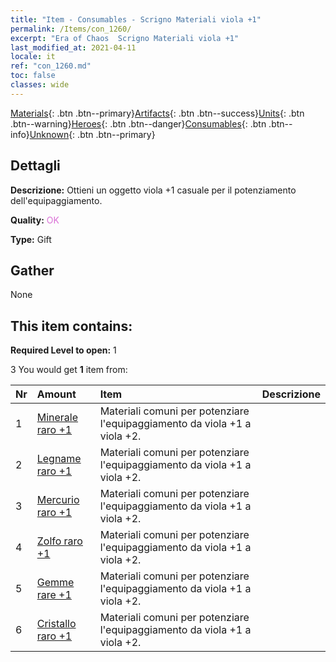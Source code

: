 ```yaml
---
title: "Item - Consumables - Scrigno Materiali viola +1"
permalink: /Items/con_1260/
excerpt: "Era of Chaos  Scrigno Materiali viola +1"
last_modified_at: 2021-04-11
locale: it
ref: "con_1260.md"
toc: false
classes: wide
---
```

 [Materials](/it/Items/){: .btn .btn--primary}[Artifacts](/it/Items/Artifacts/){: .btn .btn--success}[Units](/it/Items/Units/){: .btn .btn--warning}[Heroes](/it/Items/Heroes/){: .btn .btn--danger}[Consumables](/it/Items/Consumables/){: .btn .btn--info}[Unknown](/it/Items/Unknown/){: .btn .btn--primary}

## Dettagli
 **Descrizione:** Ottieni un oggetto viola +1 casuale per il potenziamento dell'equipaggiamento.

 **Quality:** <span style="color: #DA70D6">OK</span>

 **Type:** Gift

## Gather

  None

## This item contains:

 **Required Level to open:** 1

 3 You would get **1** item  from:

  | Nr | Amount |     Item    | Descrizione |
  |:---|:-------|:------------|:-----------:|
  | 1 | [Minerale raro +1](/it/Items/mat_40/) | Materiali comuni per potenziare l'equipaggiamento da viola +1 a viola +2. | 
  | 2 | [Legname raro +1](/it/Items/mat_41/) | Materiali comuni per potenziare l'equipaggiamento da viola +1 a viola +2. | 
  | 3 | [Mercurio raro +1](/it/Items/mat_42/) | Materiali comuni per potenziare l'equipaggiamento da viola +1 a viola +2. | 
  | 4 | [Zolfo raro +1](/it/Items/mat_43/) | Materiali comuni per potenziare l'equipaggiamento da viola +1 a viola +2. | 
  | 5 | [Gemme rare +1](/it/Items/mat_44/) | Materiali comuni per potenziare l'equipaggiamento da viola +1 a viola +2. | 
  | 6 | [Cristallo raro +1](/it/Items/mat_45/) | Materiali comuni per potenziare l'equipaggiamento da viola +1 a viola +2. | 
